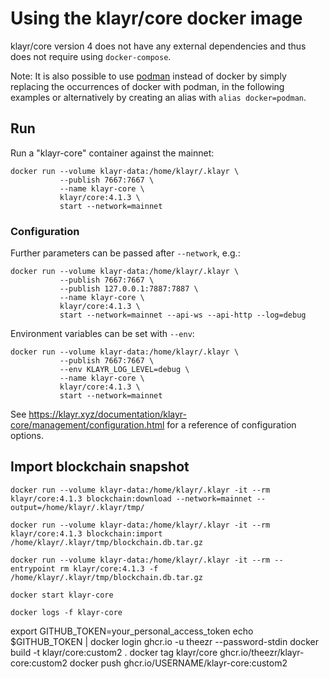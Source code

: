 # Using the klayr/core docker image

klayr/core version 4 does not have any external dependencies and thus does not require using `docker-compose`.

Note: It is also possible to use [podman](https://github.com/containers/podman/) instead of docker by simply replacing the occurrences of docker with podman, in the following examples or alternatively by creating an alias with `alias docker=podman`.

## Run

Run a "klayr-core" container against the mainnet:

```
docker run --volume klayr-data:/home/klayr/.klayr \
           --publish 7667:7667 \
           --name klayr-core \
           klayr/core:4.1.3 \
           start --network=mainnet
```

### Configuration

Further parameters can be passed after `--network`, e.g.:

```
docker run --volume klayr-data:/home/klayr/.klayr \
           --publish 7667:7667 \
           --publish 127.0.0.1:7887:7887 \
           --name klayr-core \
           klayr/core:4.1.3 \
           start --network=mainnet --api-ws --api-http --log=debug
```

Environment variables can be set with `--env`:

```
docker run --volume klayr-data:/home/klayr/.klayr \
           --publish 7667:7667 \
           --env KLAYR_LOG_LEVEL=debug \
           --name klayr-core \
           klayr/core:4.1.3 \
           start --network=mainnet
```

See https://klayr.xyz/documentation/klayr-core/management/configuration.html for a reference of configuration options.

## Import blockchain snapshot

```
docker run --volume klayr-data:/home/klayr/.klayr -it --rm klayr/core:4.1.3 blockchain:download --network=mainnet --output=/home/klayr/.klayr/tmp/

docker run --volume klayr-data:/home/klayr/.klayr -it --rm klayr/core:4.1.3 blockchain:import /home/klayr/.klayr/tmp/blockchain.db.tar.gz

docker run --volume klayr-data:/home/klayr/.klayr -it --rm --entrypoint rm klayr/core:4.1.3 -f /home/klayr/.klayr/tmp/blockchain.db.tar.gz

docker start klayr-core

docker logs -f klayr-core
```
export GITHUB_TOKEN=your_personal_access_token
echo $GITHUB_TOKEN | docker login ghcr.io -u theezr --password-stdin
docker build -t klayr/core:custom2 .
docker tag klayr/core ghcr.io/theezr/klayr-core:custom2
docker push ghcr.io/USERNAME/klayr-core:custom2